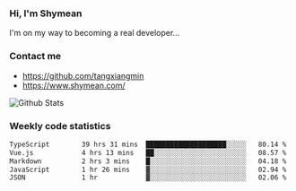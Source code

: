 ### Hi, I'm Shymean

I'm on my way to becoming a real developer...

### Contact me

- <https://github.com/tangxiangmin>
- <https://www.shymean.com/>

![Github Stats](https://github-readme-stats.vercel.app/api?username=tangxiangmin&show_icons=true&theme=dark)


###  Weekly code statistics

<!--START_SECTION:waka-->

```txt
TypeScript        39 hrs 31 mins  ████████████████████░░░░░   80.14 %
Vue.js            4 hrs 13 mins   ██░░░░░░░░░░░░░░░░░░░░░░░   08.57 %
Markdown          2 hrs 3 mins    █░░░░░░░░░░░░░░░░░░░░░░░░   04.18 %
JavaScript        1 hr 26 mins    ▓░░░░░░░░░░░░░░░░░░░░░░░░   02.94 %
JSON              1 hr            ▓░░░░░░░░░░░░░░░░░░░░░░░░   02.06 %
```

<!--END_SECTION:waka-->